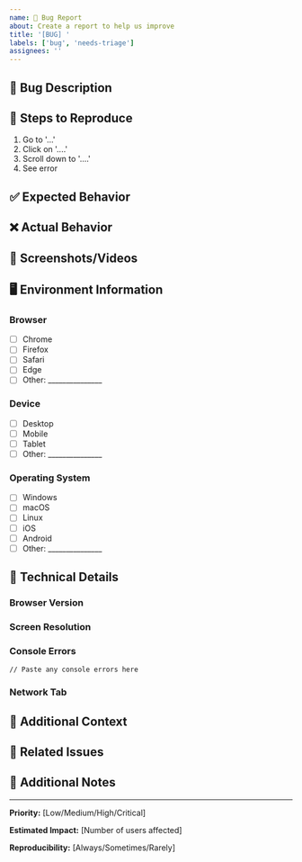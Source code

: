 ```yaml
---
name: 🐛 Bug Report
about: Create a report to help us improve
title: '[BUG] '
labels: ['bug', 'needs-triage']
assignees: ''
---
```


## 🐛 Bug Description

<!-- A clear and concise description of what the bug is -->

## 🔄 Steps to Reproduce

<!-- Steps to reproduce the behavior -->

1. Go to '...'
2. Click on '....'
3. Scroll down to '....'
4. See error

## ✅ Expected Behavior

<!-- A clear and concise description of what you expected to happen -->

## ❌ Actual Behavior

<!-- A clear and concise description of what actually happened -->

## 📸 Screenshots/Videos

<!-- If applicable, add screenshots or videos to help explain your problem -->

## 🖥️ Environment Information

### Browser
- [ ] Chrome
- [ ] Firefox
- [ ] Safari
- [ ] Edge
- [ ] Other: _______________

### Device
- [ ] Desktop
- [ ] Mobile
- [ ] Tablet
- [ ] Other: _______________

### Operating System
- [ ] Windows
- [ ] macOS
- [ ] Linux
- [ ] iOS
- [ ] Android
- [ ] Other: _______________

## 🔧 Technical Details

### Browser Version
<!-- e.g., Chrome 120.0.6099.109 -->

### Screen Resolution
<!-- e.g., 1920x1080 -->

### Console Errors
<!-- Any JavaScript errors in the browser console -->

```
// Paste any console errors here
```

### Network Tab
<!-- Any failed network requests -->

## 🧪 Additional Context

<!-- Add any other context about the problem here -->

## 🔗 Related Issues

<!-- Link any related issues -->

## 📝 Additional Notes

<!-- Any additional information that might be helpful -->

---

**Priority:** [Low/Medium/High/Critical]

**Estimated Impact:** [Number of users affected]

**Reproducibility:** [Always/Sometimes/Rarely] 